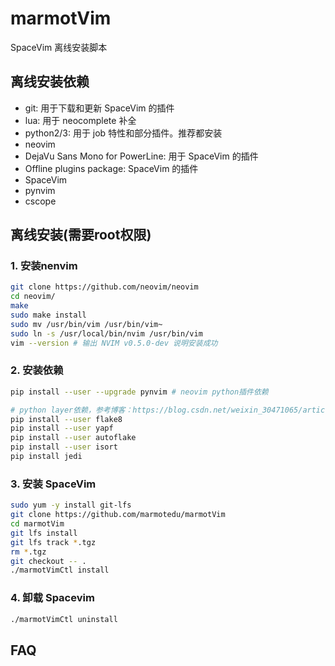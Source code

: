 # marmotVim
SpaceVim 离线安装脚本

## 离线安装依赖
+ git: 用于下载和更新 SpaceVim 的插件
+ lua: 用于 neocomplete 补全
+ python2/3: 用于 job 特性和部分插件。推荐都安装
+ neovim
+ DejaVu Sans Mono for PowerLine: 用于 SpaceVim 的插件
+ Offline plugins package: SpaceVim 的插件
+ SpaceVim
+ pynvim 
+ cscope

## 离线安装(需要root权限)

### 1. 安装nenvim

```bash
git clone https://github.com/neovim/neovim
cd neovim/
make
sudo make install
sudo mv /usr/bin/vim /usr/bin/vim~
sudo ln -s /usr/local/bin/nvim /usr/bin/vim
vim --version # 输出 NVIM v0.5.0-dev 说明安装成功
```

### 2. 安装依赖

```bash
pip install --user --upgrade pynvim # neovim python插件依赖

# python layer依赖，参考博客：https://blog.csdn.net/weixin_30471065/article/details/98710992?utm_medium=distribute.pc_aggpage_search_result.none-task-blog-2~all~first_rank_v2~rank_v25-8-98710992.nonecase
pip install --user flake8
pip install --user yapf
pip install --user autoflake
pip install --user isort
pip install jedi
```

### 3. 安装 SpaceVim

```bash
sudo yum -y install git-lfs
git clone https://github.com/marmotedu/marmotVim
cd marmotVim
git lfs install
git lfs track *.tgz
rm *.tgz
git checkout -- .
./marmotVimCtl install
```

### 4. 卸载 Spacevim

```bash
./marmotVimCtl uninstall
```

## FAQ
